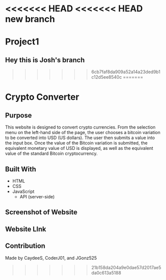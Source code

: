 <<<<<<< HEAD
<<<<<<< HEAD
new branch
=======
# Project1

## Hey this is Josh's branch
>>>>>>> 6cb7faf8da909a52a14a23ded9b1c12d5ee8540c
=======
# Crypto Converter

## Purpose
This website is designed to convert crypto currencies. From the selection menu on the left-hand side of the page, the user chooses a bitcoin variation to be converted into USD (US dollars). The user then submits a value into the input box. Once the value of the Bitcoin variation is submitted, the equivalent monetary value of USD is displayed, as well as the equivalent value of the standard Bitcoin cryptocurrency. 

## Built With
 * HTML
 * CSS
 * JavaScript
    * API (server-side)

 ## Screenshot of Website
 <!-- To be added... -->

 ## Website LInk
 <!-- To be added... -->

 ## Contribution
 Made by CaydeeS, CoderJ01, and JGonz525
>>>>>>> 21b158da204a9e0dae57d2017ae5da0c613a5188
